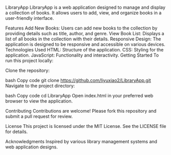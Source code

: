 LibraryApp
LibraryApp is a web application designed to manage and display a collection of books. It allows users to add, view, and organize books in a user-friendly interface.

Features
Add New Books: Users can add new books to the collection by providing details such as title, author, and genre.
View Book List: Displays a list of all books in the collection with their details.
Responsive Design: The application is designed to be responsive and accessible on various devices.
Technologies Used
HTML: Structure of the application.
CSS: Styling for the application.
JavaScript: Functionality and interactivity.
Getting Started
To run this project locally:

Clone the repository:

bash
Copy code
git clone https://github.com/liyuxiao2/LibraryApp.git
Navigate to the project directory:

bash
Copy code
cd LibraryApp
Open index.html in your preferred web browser to view the application.

Contributing
Contributions are welcome! Please fork this repository and submit a pull request for review.

License
This project is licensed under the MIT License. See the LICENSE file for details.

Acknowledgments
Inspired by various library management systems and web application designs.
